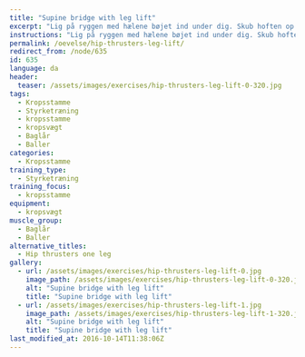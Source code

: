 ```yaml
---
title: "Supine bridge with leg lift"
excerpt: "Lig på ryggen med hælene bøjet ind under dig. Skub hoften op ved at spænde i ballerne. Stræk det ene ben, så lårene stadig følger hinanden. Sørg for at holde spændet i ballerne og holde hoften helt stabil og hoften oppe. Stræk derefter det andet ben. Sænk hoften igen. Det var en gentagelse."
instructions: "Lig på ryggen med hælene bøjet ind under dig. Skub hoften op ved at spænde i ballerne. Stræk det ene ben, så lårene stadig følger hinanden. Sørg for at holde spændet i ballerne og holde hoften helt stabil og hoften oppe. Stræk derefter det andet ben. Sænk hoften igen. Det var en gentagelse."
permalink: /oevelse/hip-thrusters-leg-lift/
redirect_from: /node/635
id: 635
language: da
header:
  teaser: /assets/images/exercises/hip-thrusters-leg-lift-0-320.jpg
tags:
  - Kropsstamme
  - Styrketræning
  - kropsstamme
  - kropsvægt
  - Baglår
  - Baller
categories:
  - Kropsstamme
training_type: 
  - Styrketræning
training_focus: 
  - kropsstamme
equipment:
  - kropsvægt
muscle_group:
  - Baglår
  - Baller
alternative_titles:
  - Hip thrusters one leg
gallery:
  - url: /assets/images/exercises/hip-thrusters-leg-lift-0.jpg
    image_path: /assets/images/exercises/hip-thrusters-leg-lift-0-320.jpg
    alt: "Supine bridge with leg lift"
    title: "Supine bridge with leg lift"
  - url: /assets/images/exercises/hip-thrusters-leg-lift-1.jpg
    image_path: /assets/images/exercises/hip-thrusters-leg-lift-1-320.jpg
    alt: "Supine bridge with leg lift"
    title: "Supine bridge with leg lift"
last_modified_at: 2016-10-14T11:38:06Z
---
```

